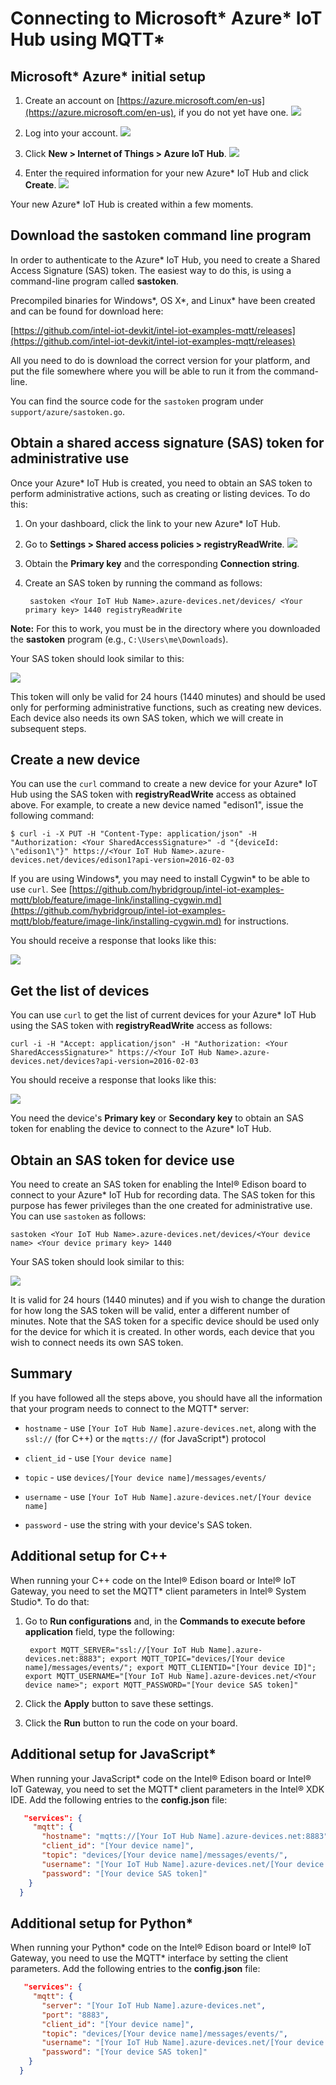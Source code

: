 # Connecting to Microsoft\* Azure\* IoT Hub using MQTT\*

## Microsoft\* Azure\* initial setup

1. Create an account on [https://azure.microsoft.com/en-us](https://azure.microsoft.com/en-us), if you do not yet have one.
![](https://github.com/hybridgroup/intel-iot-examples-mqtt/blob/master/images/azure/create-free-account.png)

2. Log into your account.
![](https://github.com/hybridgroup/intel-iot-examples-mqtt/blob/master/images/azure/sign-in-to-azure.png)

3. Click **New > Internet of Things > Azure IoT Hub**.
![](https://github.com/hybridgroup/intel-iot-examples-mqtt/blob/master/images/azure/create-new-iot-hub.png)

4. Enter the required information for your new Azure\* IoT Hub and click **Create**.
![](https://github.com/hybridgroup/intel-iot-examples-mqtt/blob/master/images/azure/create-new-iot-hub-2.png)

Your new Azure\* IoT Hub is created within a few moments.

## Download the **sastoken** command line program

In order to authenticate to the Azure\* IoT Hub, you need to create a Shared Access Signature (SAS) token. The easiest way to do this, is using a command-line program called **sastoken**.

Precompiled binaries for Windows\*, OS X\*, and Linux\* have been created and can be found for download here:

[https://github.com/intel-iot-devkit/intel-iot-examples-mqtt/releases](https://github.com/intel-iot-devkit/intel-iot-examples-mqtt/releases)

All you need to do is download the correct version for your platform, and put the file somewhere where you will be able to run it from the command-line.

You can find the source code for the `sastoken` program under `support/azure/sastoken.go`.

## Obtain a shared access signature (SAS) token for administrative use

Once your Azure\* IoT Hub is created, you need to obtain an SAS token to perform administrative actions, such as creating or listing devices. To do this:

1. On your dashboard, click the link to your new Azure\* IoT Hub.
2. Go to **Settings > Shared access policies > registryReadWrite**.
![](https://github.com/hybridgroup/intel-iot-examples-mqtt/blob/master/images/azure/obtain-sas.png)
3. Obtain the **Primary key** and the corresponding **Connection string**.
4. Create an SAS token by running the command as follows:

        sastoken <Your IoT Hub Name>.azure-devices.net/devices/ <Your primary key> 1440 registryReadWrite

**Note:** For this to work, you must be in the directory where you downloaded the **sastoken** program (e.g., `C:\Users\me\Downloads`).

Your SAS token should look similar to this:

![](https://github.com/hybridgroup/intel-iot-examples-mqtt/blob/master/images/azure/sas-example.png)

This token will only be valid for 24 hours (1440 minutes) and should be used only for performing administrative functions, such as creating new devices. Each device also needs its own SAS token, which we will create in subsequent steps.

## Create a new device

You can use the `curl` command to create a new device for your Azure\* IoT Hub using the SAS token with **registryReadWrite** access as obtained above. For example, to create a new device named "edison1", issue the following command:

```
$ curl -i -X PUT -H "Content-Type: application/json" -H "Authorization: <Your SharedAccessSignature>" -d "{deviceId: \"edison1\"}" https://<Your IoT Hub Name>.azure-devices.net/devices/edison1?api-version=2016-02-03
```

If you are using Windows\*, you may need to install Cygwin* to be able to use `curl`. See [https://github.com/hybridgroup/intel-iot-examples-mqtt/blob/feature/image-link/installing-cygwin.md](https://github.com/hybridgroup/intel-iot-examples-mqtt/blob/feature/image-link/installing-cygwin.md) for instructions.

You should receive a response that looks like this:

![](https://github.com/hybridgroup/intel-iot-examples-mqtt/blob/master/images/azure/create-new-device-curl.png)

## Get the list of devices

You can use `curl` to get the list of current devices for your Azure\* IoT Hub using the SAS token with **registryReadWrite** access as follows:

```
curl -i -H "Accept: application/json" -H "Authorization: <Your SharedAccessSignature>" https://<Your IoT Hub Name>.azure-devices.net/devices?api-version=2016-02-03
```

You should receive a response that looks like this:

![](https://github.com/hybridgroup/intel-iot-examples-mqtt/blob/master/images/azure/list-devices-curl.png)

You need the device's **Primary key** or **Secondary key** to obtain an SAS token for enabling the device to connect to the Azure\* IoT Hub.

## Obtain an SAS token for device use

You need to create an SAS token for enabling the Intel® Edison board to connect to your Azure\* IoT Hub for recording data. The SAS token for this purpose has fewer privileges than the one created for administrative use. You can use `sastoken` as follows:

```
sastoken <Your IoT Hub Name>.azure-devices.net/devices/<Your device name> <Your device primary key> 1440
```

Your SAS token should look similar to this:

![](https://github.com/hybridgroup/intel-iot-examples-mqtt/blob/master/images/azure/device-sas-example.png)

It is valid for 24 hours (1440 minutes) and if you wish to change the duration for how long the SAS token will be valid, enter a different number of minutes. Note that the SAS token for a specific device should be used only for the device for which it is created. In other words, each device that you wish to connect needs its own SAS token.

## Summary

If you have followed all the steps above, you should have all the information that your program needs to connect to the MQTT\* server:

- `hostname` - use `[Your IoT Hub Name].azure-devices.net`, along with the `ssl://` (for C++) or the `mqtts://` (for JavaScript\*) protocol

- `client_id` - use `[Your device name]`

- `topic` - use `devices/[Your device name]/messages/events/`

- `username` - use `[Your IoT Hub Name].azure-devices.net/[Your device name]`

- `password` - use the string with your device's SAS token.

## Additional setup for C++

When running your C++ code on the Intel® Edison board or Intel® IoT Gateway, you need to set the MQTT\* client parameters in Intel® System Studio\*. To do that:

1. Go to **Run configurations** and, in the **Commands to execute before application** field, type the following:

        export MQTT_SERVER="ssl://[Your IoT Hub Name].azure-devices.net:8883"; export MQTT_TOPIC="devices/[Your device name]/messages/events/"; export MQTT_CLIENTID="[Your device ID]"; export MQTT_USERNAME="[Your IoT Hub Name].azure-devices.net/<Your device name>"; export MQTT_PASSWORD="[Your device SAS token]"

2. Click the **Apply** button to save these settings.
3. Click the **Run** button to run the code on your board.

## Additional setup for JavaScript*

When running your JavaScript\* code on the Intel® Edison board or Intel® IoT Gateway, you need to set the MQTT\* client parameters in the Intel® XDK IDE. Add the following entries to the **config.json** file:

```json
   "services": {
     "mqtt": {
       "hostname": "mqtts://[Your IoT Hub Name].azure-devices.net:8883",
       "client_id": "[Your device name]",
       "topic": "devices/[Your device name]/messages/events/",
       "username": "[Your IoT Hub Name].azure-devices.net/[Your device name]",
       "password": "[Your device SAS token]"
    }
  }
```

## Additional setup for Python\*

When running your Python\* code on the Intel® Edison board or Intel® IoT Gateway, you need to use the MQTT\* interface by setting the client parameters. Add the following entries to the **config.json** file:

```json
   "services": {
     "mqtt": {
       "server": "[Your IoT Hub Name].azure-devices.net",
       "port": "8883",
       "client_id": "[Your device name]",
       "topic": "devices/[Your device name]/messages/events/",
       "username": "[Your IoT Hub Name].azure-devices.net/[Your device name]",
       "password": "[Your device SAS token]"
    }
  }
```
